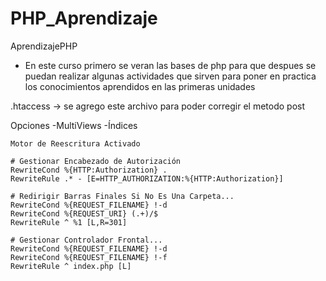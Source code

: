 # PHP_Aprendizaje
AprendizajePHP

- En este curso primero se veran las bases de php para que despues se puedan realizar algunas actividades que sirven para poner 
en practica los conocimientos aprendidos en las primeras unidades


.htaccess -> se agrego este archivo para poder corregir el metodo post

<IfModule mod_rewrite.c> 
    <IfModule mod_negotiation.c> 
        Opciones -MultiViews -Índices 
    </IfModule> 

    Motor de Reescritura Activado 

    # Gestionar Encabezado de Autorización 
    RewriteCond %{HTTP:Authorization} . 
    RewriteRule .* - [E=HTTP_AUTHORIZATION:%{HTTP:Authorization}] 

    # Redirigir Barras Finales Si No Es Una Carpeta... 
    RewriteCond %{REQUEST_FILENAME} !-d 
    RewriteCond %{REQUEST_URI} (.+)/$ 
    RewriteRule ^ %1 [L,R=301] 

    # Gestionar Controlador Frontal... 
    RewriteCond %{REQUEST_FILENAME} !-d 
    RewriteCond %{REQUEST_FILENAME} !-f 
    RewriteRule ^ index.php [L] 
</IfModule>